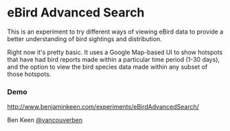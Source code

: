 # eBird Advanced Search

This is an experiment to try different ways of viewing eBird data to provide a better understanding of 
bird sightings and distribution.

Right now it's pretty basic. It uses a Google Map-based UI to show hotspots that have had bird reports
made within a particular time period (1-30 days), and the option to view the bird species data made within
any subset of those hotspots. 

### Demo
http://www.benjaminkeen.com/experiments/eBirdAdvancedSearch/	

Ben Keen
[@vancouverben](https://twitter.com/#!/vancouverben)